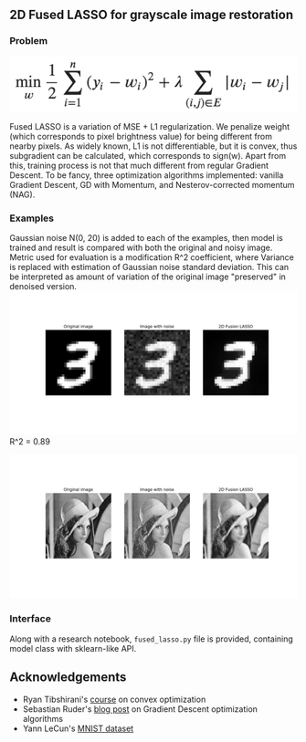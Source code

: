 ## 2D Fused LASSO for grayscale image restoration

### Problem

![img](files/lasso_problem.png)

Fused LASSO is a variation of MSE + L1 regularization. We penalize weight (which corresponds to pixel brightness value) for being different from nearby pixels. As widely known, L1 is not differentiable, but it is convex, thus subgradient can be calculated, which corresponds to sign(w). Apart from this, training process is not that much different from regular Gradient Descent. To be fancy, three optimization algorithms implemented: vanilla Gradient Descent, GD with Momentum, and Nesterov-corrected momentum (NAG).

### Examples

Gaussian noise N(0, 20) is added to each of the examples, then model is trained and result is compared with both the original and noisy image. Metric used for evaluation is a modification R^2 coefficient, where Variance is replaced with estimation of Gaussian noise standard deviation. This can be interpreted as amount of variation of the original image "preserved" in denoised version.
![example1](files/example1.png)
R^2 = 0.89

![example2](files/example2.png)

### Interface

Along with a research notebook, `fused_lasso.py` file is provided, containing model class with sklearn-like API.

## Acknowledgements

- Ryan Tibshirani's [course](https://www.stat.cmu.edu/~ryantibs/convexopt/) on convex optimization
- Sebastian Ruder's  [blog post](http://ruder.io/optimizing-gradient-descent/) on Gradient Descent optimization algorithms
- Yann LeCun's [MNIST dataset](http://yann.lecun.com/exdb/mnist/)
